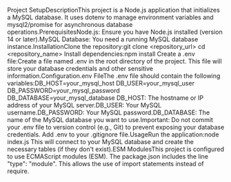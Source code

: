 Project SetupDescriptionThis project is a Node.js application that initializes a MySQL database. It uses dotenv to manage environment variables and mysql2/promise for asynchronous database operations.PrerequisitesNode.js: Ensure you have Node.js installed (version 14 or later).MySQL Database: You need a running MySQL database instance.InstallationClone the repository:git clone <repository_url>
cd <repository_name>
Install dependencies:npm install
Create a .env file:Create a file named .env in the root directory of the project. This file will store your database credentials and other sensitive information.Configuration.env FileThe .env file should contain the following variables:DB_HOST=your_mysql_host
DB_USER=your_mysql_user
DB_PASSWORD=your_mysql_password
DB_DATABASE=your_mysql_database
DB_HOST: The hostname or IP address of your MySQL server.DB_USER: Your MySQL username.DB_PASSWORD: Your MySQL password.DB_DATABASE: The name of the MySQL database you want to use.Important: Do not commit your .env file to version control (e.g., Git) to prevent exposing your database credentials. Add .env to your .gitignore file.UsageRun the application:node index.js
This will connect to your MySQL database and create the necessary tables (if they don't exist).ESM ModulesThis project is configured to use ECMAScript modules (ESM).  The package.json includes the line "type": "module".  This allows the use of import statements instead of require.